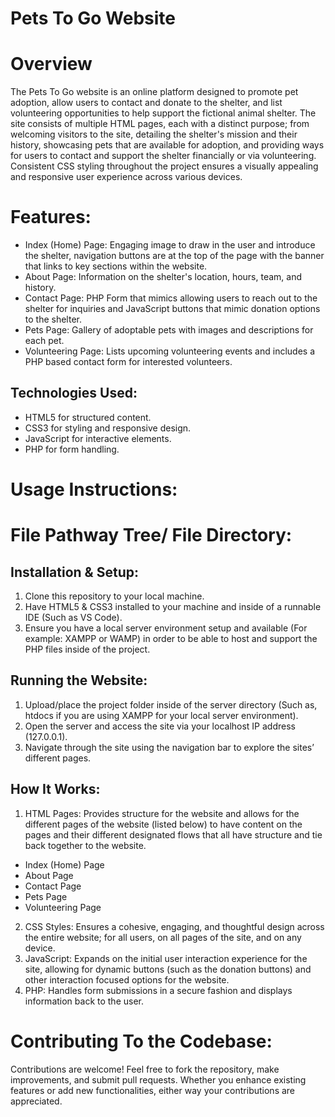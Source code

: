 # Pets To Go Website

# Overview

The Pets To Go website is an online platform designed to promote pet adoption, allow users to contact and donate to the shelter, and list volunteering opportunities to help support the fictional animal shelter. The site consists of multiple HTML pages, each with a distinct purpose; from welcoming visitors to the site, detailing the shelter's mission and their history, showcasing pets that are available for adoption, and providing ways for users to contact and support the shelter financially or via volunteering. Consistent CSS styling throughout the project ensures a visually appealing and responsive user experience across various devices.

# Features:
-	Index (Home) Page: Engaging image to draw in the user and introduce the shelter, navigation buttons are at the top of the page with the banner that links to key sections within the website.
-	About Page: Information on the shelter's location, hours, team, and history.
-	Contact Page: PHP Form that mimics allowing users to reach out to the shelter for inquiries and JavaScript buttons that mimic donation options to the shelter.
-	Pets Page: Gallery of adoptable pets with images and descriptions for each pet.
-	Volunteering Page: Lists upcoming volunteering events and includes a PHP based contact form for interested volunteers.

## Technologies Used:
-	HTML5 for structured content.
-	CSS3 for styling and responsive design.
-	JavaScript for interactive elements.
-	PHP for form handling.

# Usage Instructions:

# File Pathway Tree/ File Directory:

## Installation & Setup:
1.	Clone this repository to your local machine.
2.	Have HTML5 & CSS3 installed to your machine and inside of a runnable IDE (Such as VS Code).
3.	Ensure you have a local server environment setup and available (For example: XAMPP or WAMP) in order to be able to host and support the PHP files inside of the project.

## Running the Website:
1.	Upload/place the project folder inside of the server directory (Such as, htdocs if you are using XAMPP for your local server environment).
2.	Open the server and access the site via your localhost IP address (127.0.0.1).
3.	Navigate through the site using the navigation bar to explore the sites’ different pages.

## How It Works:
1.	HTML Pages: Provides structure for the website and allows for the different pages of the website (listed below) to have content on the pages and their different designated flows that all have structure and tie back together to the website.
-	Index (Home) Page
-	About Page
-	Contact Page
-	Pets Page
-	Volunteering Page
2.	CSS Styles: Ensures a cohesive, engaging, and thoughtful design across the entire website; for all users, on all pages of the site, and on any device.
3.	JavaScript: Expands on the initial user interaction experience for the site, allowing for dynamic buttons (such as the donation buttons) and other interaction focused options for the website.
4.	PHP: Handles form submissions in a secure fashion and displays information back to the user.

# Contributing To the Codebase:
Contributions are welcome! Feel free to fork the repository, make improvements, and submit pull requests. Whether you enhance existing features or add new functionalities, either way your contributions are appreciated.
